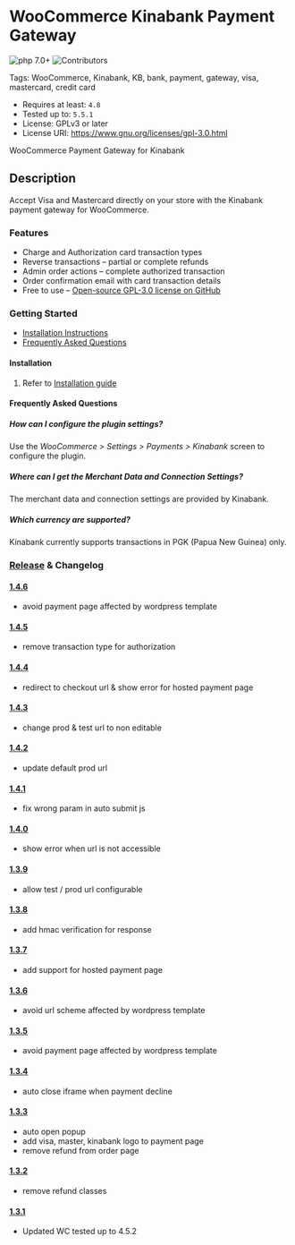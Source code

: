 # WooCommerce Kinabank Payment Gateway
 ![php 7.0+](https://img.shields.io/badge/php-7.0+-brightgreen.svg?style=flat&logo=php&labelColor=777BB4&logoColor=white&color=lightgrey) ![Contributors](https://img.shields.io/badge/Contributors-tkhconsult-brightgreen.svg?style=flat&logo=bitbucket&color=lightgrey)

Tags: WooCommerce, Kinabank, KB, bank, payment, gateway, visa, mastercard, credit card

* Requires at least: `4.8`
* Tested up to: `5.5.1`
* License: GPLv3 or later
* License URI: https://www.gnu.org/licenses/gpl-3.0.html

WooCommerce Payment Gateway for Kinabank

## Description

Accept Visa and Mastercard directly on your store with the Kinabank payment gateway for WooCommerce.

### Features 

* Charge and Authorization card transaction types
* Reverse transactions – partial or complete refunds
* Admin order actions – complete authorized transaction
* Order confirmation email with card transaction details
* Free to use – [Open-source GPL-3.0 license on GitHub](https://github.com/tkhconsult/kinawp)

### Getting Started

* [Installation Instructions](#installation)
* [Frequently Asked Questions](#frequently-asked-questions)

#### Installation

1. Refer to [Installation guide](../../blob/master/doc/)

#### Frequently Asked Questions

##### How can I configure the plugin settings?

Use the *WooCommerce > Settings > Payments > Kinabank* screen to configure the plugin.

##### Where can I get the Merchant Data and Connection Settings?

The merchant data and connection settings are provided by Kinabank.

##### Which currency are supported?

Kinabank currently supports transactions in PGK (Papua New Guinea) only.

### [Release](../../releases) & Changelog

#### [1.4.6](../../releases/tag/v1.4.6)
- avoid payment page affected by wordpress template

#### [1.4.5](../../releases/tag/v1.4.5)
- remove transaction type for authorization

#### [1.4.4](../../releases/tag/v1.4.4)
- redirect to checkout url & show error for hosted payment page

#### [1.4.3](../../releases/tag/v1.4.3)
- change prod & test url to non editable

#### [1.4.2](../../releases/tag/v1.4.2)
- update default prod url

#### [1.4.1](../../releases/tag/v1.4.1)
- fix wrong param in auto submit js

#### [1.4.0](../../releases/tag/v1.4.0)
- show error when url is not accessible

#### [1.3.9](../../releases/tag/v1.3.9)
- allow test / prod url configurable

#### [1.3.8](../../releases/tag/v1.3.8)
- add hmac verification for response

#### [1.3.7](../../releases/tag/v1.3.7)
- add support for hosted payment page

#### [1.3.6](../../releases/tag/v1.3.6)
- avoid url scheme affected by wordpress template

#### [1.3.5](../../releases/tag/v1.3.5)
- avoid payment page affected by wordpress template

#### [1.3.4](../../releases/tag/v1.3.4)
- auto close iframe when payment decline

#### [1.3.3](../../releases/tag/v1.3.3)
- auto open popup
- add visa, master, kinabank logo to payment page
- remove refund from order page

#### [1.3.2](../../releases/tag/v1.3.2)
- remove refund classes

#### [1.3.1](../../releases/tag/v1.3.1)
- Updated WC tested up to 4.5.2